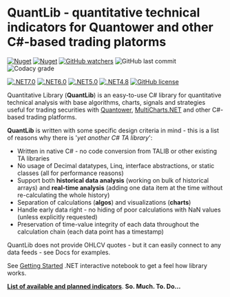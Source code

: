 # QuantLib - quantitative technical indicators for Quantower and other C#-based trading platorms
[![Nuget](https://img.shields.io/nuget/v/QuantLib?style=flat-square)](https://www.nuget.org/packages/QuantLib/)
[![Nuget](https://img.shields.io/nuget/dt/QuantLib?style=flat-square)](https://www.nuget.org/packages/QuantLib/)
[![GitHub watchers](https://img.shields.io/github/watchers/mihakralj/QuantLib?style=flat-square)](https://github.com/mihakralj/QuantLib/watchers)
![GitHub last commit](https://img.shields.io/github/last-commit/mihakralj/QuantLib)
![Codacy grade](https://img.shields.io/codacy/grade/b1f9109222234c87bce45f1fd4c63aee?style=flat-square)

[![.NET7.0](https://img.shields.io/badge/.NET-7.0-yellow?style=flat-square)]()
[![.NET6.0](https://img.shields.io/badge/.NET-6.0-blue?style=flat-square)]()
[![.NET5.0](https://img.shields.io/badge/.NET-5.0-blue?style=flat-square)]()
[![.NET4.8](https://img.shields.io/badge/.NET-4.8-blue?style=flat-square)]()
[![GitHub license](https://img.shields.io/github/license/mihakralj/QuantLib?style=flat-square)](Docs/LICENSE)

Quantitative Library (**QuantLib**) is an easy-to-use C# library for quantitative technical analysis with base algorithms, charts, signals and strategies useful for trading securities with [Quantower](https://www.quantower.com/), [MultiCharts.NET](https://www.multicharts.com/net/") and other C#-based trading platforms.

**QuantLib** is written with some specific design criteria in mind - this is a list of reasons why there is '*yet another C# TA library*':

* Written in native C# - no code conversion from TALIB or other existing TA libraries
* No usage of Decimal datatypes, Linq, interface abstractions, or static classes (all for performance reasons)
* Support both **historical data analysis** (working on bulk of historical arrays) and **real-time analysis** (adding one data item at the time without re-calculating the whole history)
* Separation of calculations (**algos**) and visualizations (**charts**)
* Handle early data right - no hiding of poor calculations with NaN values (unless explicitly requested)
* Preservation of time-value integrity of each data throughout the calculation chain (each data point has a timestamp)

QuantLib does not provide OHLCV quotes - but it can easily connect to any  data feeds - see Docs for examples.

See [Getting Started](https://github.com/mihakralj/QuantLib/blob/main/Docs/getting_started.ipynb) .NET interactive notebook to get a feel how library works.

[**List of available and planned indicators**](https://github.com/mihakralj/QuantLib/blob/main/Docs/indicators.md). **So. Much. To. Do...**

